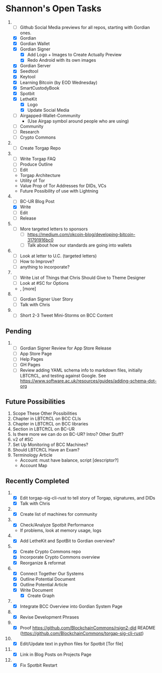 # Shannon's Open Tasks

1. * [ ] Github Social Media previews for all repos, starting with Gordian ones.
   * [X] Gordian
   * [X] Gordian Wallet
   * [X] Gordian Signer
      * [X] Add Logo + Images to Create Actually Preview
      * [X] Redo Android with its own images
   * [X] Gordian Server
   * [X] Seedtool
   * [X] Keytool
   * [X] Learning Bitcoin (by EOD Wednesday)
   * [X] SmartCustodyBook
   * [X] Spotbit
   * [X] LetheKit
      * [X] Logo
      * [X] Update Social Media
   * [ ] Airgapped-Wallet-Community
      * (Use Airgap symbol around people who are using)
   * [ ] Community
   * [ ] Research
   * [ ] Crypto Commons
1. * [ ] Create Torgap Repo
1. * [ ] Write Torgap FAQ
   * [ ] Produce Outline
   * [ ] Edit
   * Torgap Architecture
   * Utility of Tor
   * Value Prop of Tor Addresses for DIDs, VCs
   * Future Possibility of use with Lightning
1. * [ ] BC-UR Blog Post
   * [X] Write
   * [ ] Edit
   * [ ] Release
1. * [ ] More targeted letters to sponsors
     * [ ] https://medium.com/okcoin-blog/developing-bitcoin-31791916bc0
     * [ ] Talk about how our standards are going into wallets
1. * [ ] Look at letter to U.C. (targeted letters)
   * [ ] How to Improve?
   * [ ] anything to incorporate?
1. * [ ] Write List of Things that Chris Should Give to Theme Designer
   * [ ] Look at #SC for Options
   * <!--posts-->, [more]
1. * [ ] Gordian Signer User Story
   * [ ] Talk with Chris
1. * [ ] Short 2-3 Tweet Mini-Storms on BCC Content

## Pending

1. * [ ] Gordian Signer Review for App Store Release
   * [ ] App Store Page
   * [ ] Help Pages
   * [ ] GH Pages
   * [ ] Review adding YAML schema info to markdown files, initially LBTCftCL, and testing against Google. See https://www.software.ac.uk/resources/guides/adding-schema-dot-org 

## Future Possibilities

1. Scope These Other Possibilities
1. Chapter in LBTCftCL on BCC CLIs
1. Chapter in LBTCftCL on BCC libraries
1. Section in LBTCftCL on BC-UR
1. Is there more we can do on BC-UR? Intro? Other Stuff?
1. v2 of #SC
1. Set Up Monitoring of BCC Machines?
1. Should LBTCftCL Have an Exam?
1. Terminology Article
   * Account: must have balance, script [descriptor?]
   * Account Map

## Recently Completed

1. * [X] Edit torgap-sig-cli-rust to tell story of Torgap, signatures, and DIDs
   * [X] Talk with Chris
1. * [X] Create list of machines for community
1. * [X] Check/Analyze Spotbit Performance
   * If problems, look at memory usage, logs
1. * [X] Add LetheKit and SpotBit to Gordian overview?
1. * [X] Create Crypto Commons repo
   * [X] Incorporate Crypto Commons overview
   * [X] Reorganize & reformat
1. * [X] Connect Together Our Systems
   * [X] Outline Potential Document
   * [X] Outline Potential Article
   * [X] Write Document
      * [X] Create Graph
1. * [X] Integrate BCC Overview into Gordian System Page
1. * [X] Revise Development Phrases 
1. * [X] Proof https://github.com/BlockchainCommons/rsign2-did README (https://github.com/BlockchainCommons/torgap-sig-cli-rust)
1. * [X] Edit/Update text in python files for Spotbit [Tor file]
1. * [X] Link in Blog Posts on Projects Page
1. * [X] Fix Spotbit Restart
